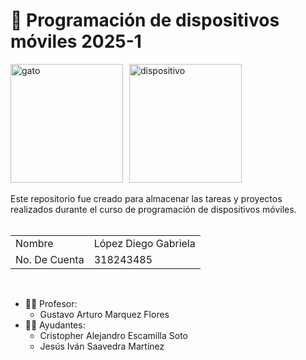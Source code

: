 # 💚 Programación de dispositivos móviles 2025-1 


<div style="display: flex; gap: 10px;">
  <img src="https://i.giphy.com/media/v1.Y2lkPTc5MGI3NjExa2twbmw1bHdrYWxnd3h5bGVrcmRkamxhNWluaHJnOHM0Nm04OTZ5ZCZlcD12MV9pbnRlcm5hbF9naWZfYnlfaWQmY3Q9Zw/ptqAPgghLtHOa0SLJS/giphy.gif" alt="gato" width="180" height="190"/>
  <img src="https://i.giphy.com/media/v1.Y2lkPTc5MGI3NjExOTRxMnFxZHpnYzRsbm9tbTRrMWFlcHJ0aGt4MWYxdWVzbTg4YTNtMyZlcD12MV9pbnRlcm5hbF9naWZfYnlfaWQmY3Q9Zw/Lmy23L3RkJ0sEWokRN/giphy.gif" alt="dispositivo" width="180" height="190"/>
</div>

</br>
Este repositorio fue creado para almacenar las tareas y proyectos realizados durante el curso de programación de dispositivos móviles. </br>
</br>

<table>
  <tr>
    <td>Nombre</td>
    <td>López Diego Gabriela</td>
  </tr>
  <tr>
    <td>No. De Cuenta</td>
    <td>318243485</td>
  </tr>
</table>

</br>

* 👨‍🦱 Profesor:
  - Gustavo Arturo Marquez Flores
* 👨‍🦱 Ayudantes:
  - Cristopher Alejandro Escamilla Soto
  - Jesús Iván Saavedra Martínez


